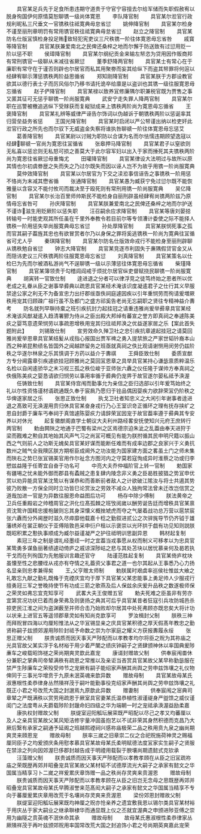 <!-- { "loadSidebar": true } -->
　　具官某足兵先于足食所患违期守道贵于守官宁容擅去尔给军储而失职假赦宥以脱身徇国伊何原情莫恕聊镌一级尚体寛恩
　　李队降官制
　　具官某尔涖官行政规利昵私三尺垂文一官镌秩往祗寛典毋怠省愆
　　姚伸降官制
　　具官某尔检身不谨至丽刑章明罚有常用镌官秩往祗寛典毋怠省愆
　　赵立之降官制
　　具官某防名仕版冝慎检身投足贿致轻犯宪吏议三尺秩镌一阶往体寛恩毋忘省咎
　　戚寳等降官制
　　具官某朕兼爱南北之民俾还桑梓之地而尔懈于防送致有过愆用贬一阶以惩不职
　　侯璋降官制
　　具官某尔纲纪贡金来输左帑恣为贷用因作贩商邦有常刑镌官一级聊从末减往省厥愆
　　董季舒降两官制
　　具官某士有常心在于廉职有常守在于谨否则辟也尔居官而私其用聚劵而妄其给纵下而盗其帑罪将何逭以经肆宥聊示薄惩镌秩两阶益思循省
　　郑知刚降官制
　　具官某朕于方郡设教官欲其以德行表士子而厉风俗尔乃移书请托诡卒给廪是以盗训也其镌一级往服寛恩毋忘循省
　　赵子俨降官制
　　具官某禄以致养冝修廉隅尔职兼税官既为贾售之事又匿其征可无惩乎聊镌一阶尚服寛典
　　武安宁走失罪人降两官制
　　具官某尔职在巡警被檄追逃纵下受赇获而复縦狱成来上镌秩两阶尚为寛恩毋忘循省
　　王褒降官制
　　具官某礼辨等威律严诬告尔饰词以伪越诉于朝镌秩两阶以惩诞率其归营垒益务省惩
　　王国光降官制
　　具官某时启闭以严公帑谨出纳以检吏奸此涖官行政之所先也而尔驭下无威盗金失察将谁执咎聊禠一阶往体寛恩毋忘惩艾
　　葛善降官制
　　具官某尉以讨贼为职防以合谋为名而尔怯懦违期顾望逸冦以经肆聊禠一官尚为寛恩往冝循省
　　张皋押马降官制
　　具官某君子以窒欲则无私喜以惩忿则无私怒可损之善莫大于此尔容军妇以出入于家而捶死其夫镌秩两阶尚为寛恩往省厥愆毋重悔尤
　　田瓘降官制
　　具官某律设大法明过与故所以原其情也尔初虞劵歴之失而失之乃过尔既失而因以诬人岂不为故乎用镌一阶尚服寛典
　　莫仲效降官制
　　具官某以尔居官为下交之渎涖事信诬告之事镌秩一阶用惩不恪尚为末减其懋省循
　　张通降官制
　　具官某愚为臧获宁免过愆尔既不能恢雅量以含容又不能付攸司而裁决至于殴死则有常刑用镌一阶尚服寛典
　　吴亿降官制
　　具官某尔长治百里师帅斯民不能检身自丽刑辟虽经肆宥尚镌两阶兹乃原情毋忘省咎可
　　孙庆降官制
　　具官某朕兼爱南北之民俾还桑梓之地而尔护送不谨诈滋生用贬厥阶以惩失职
　　汪召嗣余应求降官制
　　具官某等唐刘晏搃转输号一时能吏观其所任虽在千里外奉教令若目前尔等专领漕计委使之际不能择人镌秩一阶用惩失举尚服寛典毋忘省愆
　　孙处厚降官制
　　具官某朕悯死事之孤而官其嗣子葢旌其忠也有欲冒赏者尔乃以身保之罪将奚逃镌秩一阶尚为寛典往冝循省可尤人乎
　　秦琪降官制
　　具官某尔防名仕版效命戎行不能检身至丽刑辟聊从镌秩勉自省愆
　　钟志大降官制
　　具官某竞逐市利固失于亷隅假贷官金又从而隠讳吏议三尺秩镌两阶往服寛恩毋忘省愆
　　刘真降官制
　　具官某策名以仕检巳为先而尔被酒私游尚气不逞聊镌一级以示薄惩往体寛恩毋忘循省
　　柴瑾降官制
　　具官某簿领贵于勾稽闾阎戒于烦扰尔居官纵吏督赋挠民聊镌一阶尚服寛典
　　胡寅转一官致仕制
　　逹进退之分者可以律浮竞之徒笃终始之恩者所以优老成之礼眷从臣之谢事举彛典以疏恩具官某经术淹该识度凝逺君子之仕行其义早服禁途公家之利无不为备宣忠力出纡郡绂亟佚祠庭遽因疾以引年重悯劳而徇请爰増厥秩用宠其归顾疎广祖行虽不及都门之盛方祁奚告老尚无忘嗣职之贤往专精神益介夀考
　　防名就列早聨持槖之班引疾抗封力起挂冠之请重违雅尚爰举彛章具官某经术淹该风猷凝逺入趋清署鬰为侍从之臣出殿大邦绰有蕃宣之誉方即真祠之奉遽陈美疢之婴笃意遗荣悯劳以事疏恩增秩用宠其归往祗邦涣之优益遂家居之乐【案此首失题附此】
　　刘锡致仕制
　　宣劳效命久殚卫社之忠引疾抗章遽起挂冠之请莫回雅尚爰举恩章具官某结髪从戎指心报国出贾军禆之勇入提禁旅之严家世韬钤裔本山西之种弟昆勲绩名皆国外之闻越跻留务之班亟就真祠之佚比观请谢恻用闵劳仍兹阶秩之华遂尔林泉之乐其慎调于方药以益介于夀祺
　　王舜臣致仕制
　　委质宣猷方专分阃露章引疾遽欲挂冠顾雅尚之莫回冝恩章之具举具官某持心谦毖禀质粹温乐名检以自闲逺骄华之末习视三孤之秩位峻于亚师张六纛之仪任隆于谋帅方奉真祠之佚俄陈美疢之婴恳请欲归悯劳以事用率循于彛典仍宠畀于故官遂尔晏私祗予涣渥
　　任铸致仕制
　　具官某侍宫闱而勤事允为亲信之臣归选部以引年爰笃始终之礼以尔性资恪谨材谞疏通既久奉于宸扄乃愿归于铨品偶因婴疾力欲辞荣冝仍阶秩之华俾遂家居之乐
　　张思正致仕制
　　执戈卫社者知忠义之大闲引年谢事者逹进退之髙致可无涣渥用贲归休具官某奋身戎行乃心王室识竒正循环之理有抚存挟纩之恩自封爵于廉车丐奉祠于真馆遽陈婴疢力请辞荣冝因宠于故官葢率遵于彛典其专安养以对休光
　　起复徽猷阁直学士朝议大夫利州路经畧安抚使知兴元府王庶转行两官制
　　勅由闗陜之地通于巴蜀有梁州之区焉德宗迫朱泚之乱葢由奉天进狩于梁而戡难之勲自其地始其风声气习之尚冝可概见有能为朕拊循其民申明尺籍以振山西之气则前人之功斯无媿矣具官某好谋而能断任难而有成率边郡之良家兴于义勇抗数州之贼气全我隩区朕方期枢臣成阃外之功汝能为国家建方面之畧虽土门之师未集而陜右之势巳张冝锡美官用作尔祉念方图河内之守莫若寇恂成异时淮蔡之功或归李愬兹益隆于任寄宜自奋于功名可
　　中亮大夫乔仲福阶官上转一官制
　　勅国家有疆埸之忧未能外御而郡县有蟊贼之患复肆内陵念非义勇之臣曷胜披猖之势冝申优赏以劝异能具官某沈鸷以有谋恭和而善断前者敌人之计欲破江隂汝与将士共遏其势彼乃败散一方保全同时立功皆巳论赏汝之劳效不减众人独拘常法曾未迁改岂信赏之道哉加进一官是为异数往服恩命益图后功可
　　杨存中除少傅制
　　朕法黄帝之卫兵任重殿岩之帅稽周官之洪化位髙孤棘之班攷阅嵗以酬劳诞告廷而增秩具官某禀资沈鸷许国精忠援枹皷则忘其身深懐义概挫虓虎而夺之气屡着战功总万营以扈禁宸张六纛而分外阃歴时滋久尽瘁靡他载嘉十稔之勤叙进贰公之次骍旄导节仍齐钺于雄藩绣斧在裳正朝仪于亚傅陪敦邑采申衍户租以示褒崇以光环拱于戯有功见知则説朕既昭积累之懃执事顺成为臧尔益谨凝严之护往祗明训思副异恩
　　韩材起复制
　　素冠三年之制是谓礼经墨绖一时之宜葢当戎事愿从权而制义可移孝以为忠具官某鸷勇多谋鱼丽著绩遽动倚庐之戚谅深陟岵之悲与其处苫块以居忧慕亲何及曷若执干戈而在列徇国为先勉服训言趣还官守
　　陆谨范胜起复制
　　具官某倚庐枕块虽懐至性之悲腰绖从戎亦有夺情之礼葢资父事君之道一也尔其起从王事悉乃心力扬名显亲则忠孝兼得矣
　　王父亨赠太师制
　　勅朕属时艰虞率巡侯社惟兹大飨之礼敢忘九献之勤礼既偹于克禋庆宜均于厚下具官某父某忠能事上勇足帅人少服戎行擅勇冠三军之誉晚持使节有功成三箭之歌燕及后人保兹余庆爰升品秩之数遂极师保之荣灵如弗忘宜克知享可
　　武畧大夫王俊赠五官
　　勅夫死难之臣虽非有劳亦宜第赏况功状巳着而身荣弗及则褒扬之典其可后乎具官某昔者狂寇引兵攻防城邑杀掠吏民江淮之间为盗渊薮至并师合击乃始败却尔居其中处死弗顾亦既忠矣大将计功以状来上进官五等遥领郡章灵如有知尚克歆享可
　　罗汝楫封父制
　　朕秩三神而拜贶冒四海以均厘矧惟法从之华冝锡显亲之庆具官某积德之厚天假髙年教忠之勤贤称嗣子兹颁郊渥用陟阶封祗予命数之崇为尔家庭之耀义方获报夀履永绥
　　张思正赠父制
　　朕贵诚质而因天事天严陟配而以孝教孝均尔将臣之贶为其祢庙之光具官故父某实浮于名材裕于用少着严闉之绩庆钟嗣子之贤肆颁神休以率国典爰陟亷车之峻载昭饰禭之荣尚期爽灵歆此嘉宠
　　康谞封赠故父制
　　供奉宸闱畨休分兼职之掌典司帝辇满秩有疏恩之常推以及亲讵当吝赏具官某故父某早称勤毖服在禁严生陟廉车之荣殁受帅节之宠厥有嗣子能绍家声酬其尚舆之劳申兹饰壤之礼仪物俾同于三事光华增贲于九原未泯英魂来歆异数
　　赠故母制
　　具官某故母某氏淑惠根性柔恭律身丛然隤祥茂于嗣叶能勤事役克绍家声酬其尚舆之劳申玆饰壤之礼既正小君之号改荒大国之封邈焉九原歆此异数
　　赠妻制
　　供奉宸闱之宻典司章辇之严既满秩以赏劳用疏恩于厥室具官妻某氏温恭植性淑谨禔身严盥馈之威仪谨闺门之法度粤从夫爵载陟阶封躐命妇四级之华为端朝一时之宠祗承涣渥益励柔嘉
　　康执权封赠故父制
　　朕缇室迎阳觚坛展寀既严昭配以尽己之孝又均蕃厘以及人之亲具官某故父某风矩洁修宇量冲固虽抱艺以不试非荣其身然积德而克昌乃大厥后繄有承家之嗣通予延阁之班越熙禋祠兴感祢庙极荣二品之秩用贲九泉之幽尚期爽灵来頋恩宠
　　赠故母制
　　朕率三嵗之旧章崇二仪之合祀贶施荷神灵之赐福厘同臣子之均爰颁庆条用慰孝慕具官某故母某氏柔明赋德法度冝家实生嗣子之贤服在禁涂之列向因郊渥巳侈郡封越告成于明禋用载裂于腴壤尚期遗懿式克钦承
　　汪藻赠父制
　　朕贵诚质而因天事天严陟配而以孝教孝頋在从臣之旧冝疏祢庙之荣既歴再郊并昭叠宠具官某故父某材韬不试德厚流光大嗣子之承家有懿文之华国属当精享习卜二嵗之祥爰累庆章饰赠一品之秩尚存灵爽来贲渥恩
　　赠故母制
　　朕贵诚质而因天事天严陟配而以孝教孝顾在从臣之旧岂无念母之思既歴再郊并昭叠宠具官某故母某氏早腾淑誉来范髙闳大嗣子之承家有懿文之华国属当精享不专向于蕃厘爰累庆章用改荒于名壤尚存灵爽来贲渥恩
　　梁份郊恩封赠故父制
　　朕缇室迎阳觚坛展宷既均神厘之贶亦怆亲养之遗宜敷我恩以锡尔类具官某材裕于用庆丛于家大嗣业之继承聨棣华而通显既上仪之丕就宜渥典之申颁进陟亚傅之崇用为幽隧之贲英魂不泯休命其承
　　赠故母制
　　故母某氏惠淑根性柔恭律家丛厥隤祥茂于再叶兹颁郊贶用率国常改荒大国之封追饰小君之号尚期英爽嘉此宠荣
